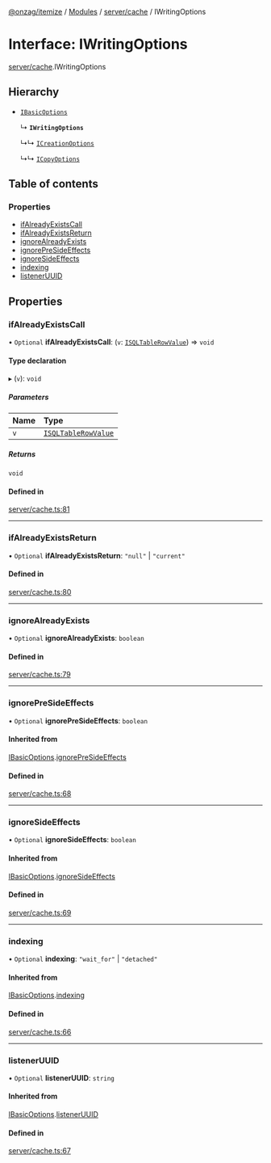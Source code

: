 [@onzag/itemize](../README.md) / [Modules](../modules.md) / [server/cache](../modules/server_cache.md) / IWritingOptions

# Interface: IWritingOptions

[server/cache](../modules/server_cache.md).IWritingOptions

## Hierarchy

- [`IBasicOptions`](server_cache.IBasicOptions.md)

  ↳ **`IWritingOptions`**

  ↳↳ [`ICreationOptions`](server_cache.ICreationOptions.md)

  ↳↳ [`ICopyOptions`](server_cache.ICopyOptions.md)

## Table of contents

### Properties

- [ifAlreadyExistsCall](server_cache.IWritingOptions.md#ifalreadyexistscall)
- [ifAlreadyExistsReturn](server_cache.IWritingOptions.md#ifalreadyexistsreturn)
- [ignoreAlreadyExists](server_cache.IWritingOptions.md#ignorealreadyexists)
- [ignorePreSideEffects](server_cache.IWritingOptions.md#ignorepresideeffects)
- [ignoreSideEffects](server_cache.IWritingOptions.md#ignoresideeffects)
- [indexing](server_cache.IWritingOptions.md#indexing)
- [listenerUUID](server_cache.IWritingOptions.md#listeneruuid)

## Properties

### ifAlreadyExistsCall

• `Optional` **ifAlreadyExistsCall**: (`v`: [`ISQLTableRowValue`](base_Root_sql.ISQLTableRowValue.md)) => `void`

#### Type declaration

▸ (`v`): `void`

##### Parameters

| Name | Type |
| :------ | :------ |
| `v` | [`ISQLTableRowValue`](base_Root_sql.ISQLTableRowValue.md) |

##### Returns

`void`

#### Defined in

[server/cache.ts:81](https://github.com/onzag/itemize/blob/59702dd5/server/cache.ts#L81)

___

### ifAlreadyExistsReturn

• `Optional` **ifAlreadyExistsReturn**: ``"null"`` \| ``"current"``

#### Defined in

[server/cache.ts:80](https://github.com/onzag/itemize/blob/59702dd5/server/cache.ts#L80)

___

### ignoreAlreadyExists

• `Optional` **ignoreAlreadyExists**: `boolean`

#### Defined in

[server/cache.ts:79](https://github.com/onzag/itemize/blob/59702dd5/server/cache.ts#L79)

___

### ignorePreSideEffects

• `Optional` **ignorePreSideEffects**: `boolean`

#### Inherited from

[IBasicOptions](server_cache.IBasicOptions.md).[ignorePreSideEffects](server_cache.IBasicOptions.md#ignorepresideeffects)

#### Defined in

[server/cache.ts:68](https://github.com/onzag/itemize/blob/59702dd5/server/cache.ts#L68)

___

### ignoreSideEffects

• `Optional` **ignoreSideEffects**: `boolean`

#### Inherited from

[IBasicOptions](server_cache.IBasicOptions.md).[ignoreSideEffects](server_cache.IBasicOptions.md#ignoresideeffects)

#### Defined in

[server/cache.ts:69](https://github.com/onzag/itemize/blob/59702dd5/server/cache.ts#L69)

___

### indexing

• `Optional` **indexing**: ``"wait_for"`` \| ``"detached"``

#### Inherited from

[IBasicOptions](server_cache.IBasicOptions.md).[indexing](server_cache.IBasicOptions.md#indexing)

#### Defined in

[server/cache.ts:66](https://github.com/onzag/itemize/blob/59702dd5/server/cache.ts#L66)

___

### listenerUUID

• `Optional` **listenerUUID**: `string`

#### Inherited from

[IBasicOptions](server_cache.IBasicOptions.md).[listenerUUID](server_cache.IBasicOptions.md#listeneruuid)

#### Defined in

[server/cache.ts:67](https://github.com/onzag/itemize/blob/59702dd5/server/cache.ts#L67)
